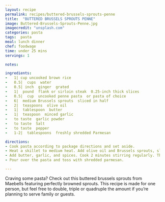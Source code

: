 ```yaml
---
layout: recipe
permalink: recipes/buttered-brussels-sprouts-penne
title:  "BUTTERED BRUSSELS SPROUTS PENNE"
image: Buttered-Brussels-Sprouts-Penne.jpg
imagecredit: "unsplash.com"
categories: pasta 
tags:  pasta
meal: lunch dinner
chef: foodwage
time: under 25 mins
servings: 1

notes:

ingredients:
-   1| cup uncooked brown rice
-   0.5|  cups  water
-   0.5| inch  ginger  grated
-   1|  pound  flank or sirloin steak  0.25-inch thick slices
-   0.5|  cup  uncooked penne pasta  or pasta of choice
-   6|  medium Brussels sprouts  sliced in half
-   2|  teaspoons  olive oil
-   1|  tablespoon  butter
-   1|  teaspoon  minced garlic
-   to taste  garlic powder
-   to taste  Salt
-   to taste  pepper
-   1-2|  tablespoons  freshly shredded Parmesan

directions:
- Cook pasta according to package directions and set aside. 
- Heat a skillet to medium heat. Add olive oil and Brussels sprouts, sliced side down. Cook 3 minutes. Turn and cook one more minute.  
- Add butter, garlic, and spices. Cook 2 minutes stirring regularly. The butter will brown nicely and the garlic will get a little crisp.  
- Pour over the pasta and toss with shredded parmesan.

---
```


Craving some pasta? Check out this buttered brussels sprouts from Maebells featuring perfectly browned sprouts. This recipe is made for one person, but feel free to double, triple or quadruple the amount if you’re planning to serve family or guests.
